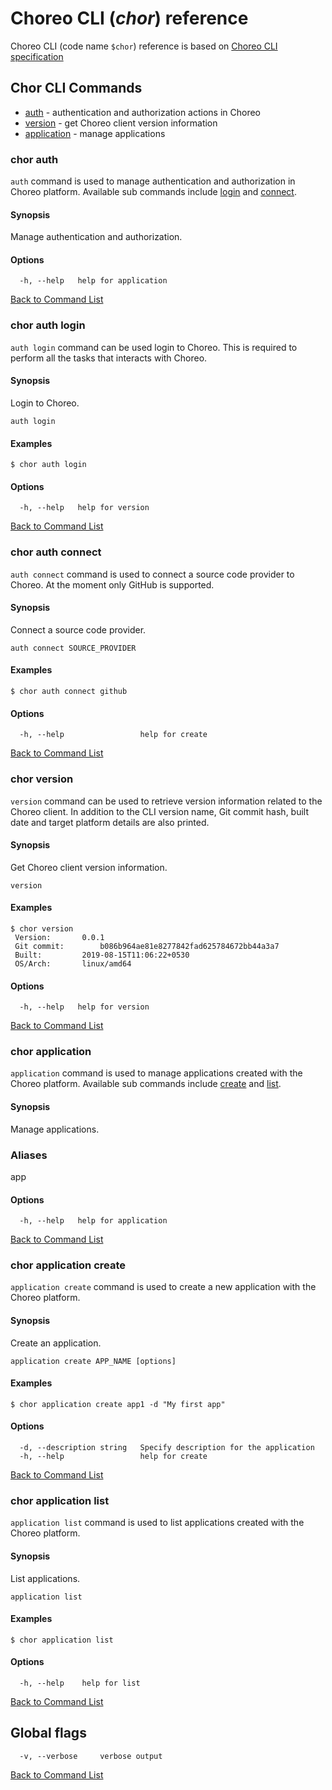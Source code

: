 # Choreo CLI (*chor*) reference

Choreo CLI (code name `$chor`) reference is based on [Choreo CLI specification](../spec)

## Chor CLI Commands
- [auth](#chor-auth) - authentication and authorization actions in Choreo
- [version](#chor-version) - get Choreo client version information
- [application](#chor-application) - manage applications

### chor auth

`auth` command is used to manage authentication and authorization in Choreo platform. 
Available sub commands include [login](#chor-auth-login) and [connect](#chor-auth-connect).

#### Synopsis

Manage authentication and authorization.

#### Options

```
  -h, --help   help for application
```

[Back to Command List](#chor-cli-commands)

### chor auth login

`auth login` command can be used login to Choreo. This is required to
perform all the tasks that interacts with Choreo.

#### Synopsis

Login to Choreo.

```
auth login
```

#### Examples

```
$ chor auth login
```

#### Options

```
  -h, --help   help for version
```

[Back to Command List](#chor-cli-commands)

### chor auth connect

`auth connect` command is used to connect a source code provider to Choreo. 
At the moment only GitHub is supported.

#### Synopsis

Connect a source code provider.

```
auth connect SOURCE_PROVIDER
```

#### Examples

```
$ chor auth connect github
```

#### Options

```
  -h, --help                 help for create
```

[Back to Command List](#chor-cli-commands)

### chor version

`version` command can be used to retrieve version information 
related to the Choreo client. In addition to the CLI version name, 
Git commit hash, built date and target platform details are also printed.

#### Synopsis

Get Choreo client version information.

```
version
```

#### Examples

```
$ chor version
 Version:		0.0.1
 Git commit:		b086b964ae81e8277842fad625784672bb44a3a7
 Built:			2019-08-15T11:06:22+0530
 OS/Arch:		linux/amd64
```

#### Options

```
  -h, --help   help for version
```

[Back to Command List](#chor-cli-commands)

### chor application

`application` command is used to manage applications created with the Choreo platform. 
Available sub commands include [create](#chor-application-create) and [list](#chor-application-list).

#### Synopsis

Manage applications.

### Aliases

app

#### Options

```
  -h, --help   help for application
```

[Back to Command List](#chor-cli-commands)

### chor application create

`application create` command is used to create a new application with the Choreo platform.

#### Synopsis

Create an application.

```
application create APP_NAME [options]
```

#### Examples

```
$ chor application create app1 -d "My first app"
```

#### Options

```
  -d, --description string   Specify description for the application
  -h, --help                 help for create
```

[Back to Command List](#chor-cli-commands)

### chor application list

`application list` command is used to list applications created with the Choreo platform.

#### Synopsis

List applications.

```
application list
```

#### Examples

```
$ chor application list
```

#### Options

```
  -h, --help    help for list
```

[Back to Command List](#chor-cli-commands)

## Global flags 
```
  -v, --verbose     verbose output
```

[Back to Command List](#chor-cli-commands)
